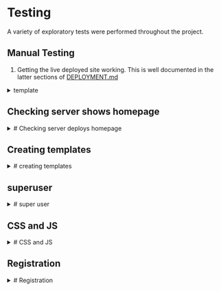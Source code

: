 # Testing

A variety of exploratory tests were performed throughout the project.

## Manual Testing

1. Getting the live deployed site working. This is well documented in the latter sections of [DEPLOYMENT.md](DEPLOYMENT.md)

<details>
<summary>template</summary>
</details>

## Checking server shows homepage

<details>
<summary> # Checking server deploys homepage</summary>

Add the following code to the *home/views.py* file. This tells the server to display "This is the homepage"

![Home/views.py](docs/testing/ca-01-home-views.png)

Add the following code to the *elite_cuisine/urls.py* file.

![Elite_cuisine/urls.py](docs/testing/ca-02-elite-urls.png)

Add the following code to the *elite_cuisine/settings.py* file to installed apps.

![Elite_cuisine/settings.py](docs/testing/ca-03-elite-settings.png)

Use command *python3 manage.py runserver* to check the home app is linked correctly.

![Succesful server](docs/testing/ca-04-succesful-server.png)

</details>

## Creating templates

<details>
<summary> # creating templates</summary>

Update the *home/views.py* file.

![Updated home/views.py](docs/testing/temp-01-home-views.png)

Create and update the *home/urls.py* file.

![Updated home/urls.py](docs/testing/temp-02-home-urls.png)

Update the *elite_cuisine/urls.py* file.

![Updated elite_cuisine/urls.py](docs/testing/temp-03-elite-cuisine-urls.png)

Run server using command *python3 manage.py runserver* to view that urls route is correct. Error syaing *templates does not exist* shows route is correct.

![templates does not exist error message in server](docs/testing/temp-04-template-dosent-exist.png)

elite_cuisine/settings.py needs updatinf with templates DIR.

![templates dir](docs/testing/temp-05-templates_dir.png)

![templates route](docs/testing/temp-06-templates-route.png)

After creating the base.html, partial htmls and index.html in the templates directory. The server now responds with index.html. 

![templates directory](docs/testing/temp-07-templates.png)

![Server showing index.html](docs/testing/temp-08-basehtml-works.png)

</details>

## superuser 

<details>
<summary> # super user</summary>

When i originally tried to login as a superuser i recieved this error.

![admin error 403](docs/testing/adminlogin-01-error-403.png)

After using code institute support i had forgotten to add.

![CSRF_trusted_Origins](docs/testing/adminlogin-02.png)

Admin login now functions correctly.

![admin access](docs/testing/adminlogin-03.png)

</details>

## CSS and JS

<details>
<summary> # CSS and JS</summary>
</details>

## Registration

<details>
<summary> # Registration</summary>


Django includes a built in authentication system to register, login and log out of accounts. In *elite_cuisine/urls.py* add the url link to load auth package.

'''

path('accounts/', include('django.contrib.auth.urls')), #Authentication URLS

'''

Appending */accounts/login* or */accounts/logout* to the server URL should load a page. 

*/accounts/login* gives an error saying no template present. Thats because it needs to be created.

![login message](docs/testing/auth-01-login-error.png)

*/accounts/logout* provides this:

![logout message](docs/testing/auth-02-logout.png)

Now that they load I need to create a registration from for users to log into

When creating the registration process I had saved the registration.html in the incorrect location. the registration form now appears when /regisitration is appeneded to the servers URL.

![Registration form showing on webpage](docs/testing/registration-02-form-in-url.png)

When checking if the inputs worked. I tried to enter incomplete registrations to see feedback messages. 

### working

- Already taken username

![Username already exists error message](docs/testing/reg-feedback-01-username-taken.png)

- Incorrect email

![email error message](docs/testing/reg-feedback-02-email-incorrect.png)

- Password to similar to name

![password to common error message](docs/testing/reg-feedback-03-password-common.png)

- Passwords dont match 

![Passwords dont match error message](docs/testing/reg-feedback-04-passwords-dont-match.png)

### not working 

- Phone number not numbers 

Using djangos built in validators the phone number now has to be numerical.

![Phone number has to be numbers error message](docs/testing/reg-feedback-05-phone-numbers-validation.png)

- Already taken email

After searching for a solution, comments onforums state that it could be detrimental as hackers can abuse this information if provided to them. Left out for the time being unless there is a safe way.  

</details>